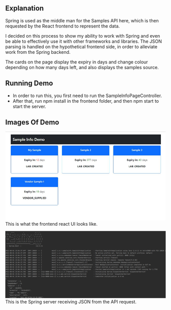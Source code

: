 ## Explanation
Spring is used as the middle man for the Samples API here, which is then requested by the React frontend to represent the data.

I decided on this process to show my ability to work with Spring and even be able to effectively use it with other frameworks and libraries.
The JSON parsing is handled on the hypothetical frontend side, in order to alleviate work from the Spring backend. 

The cards on the page display the expiry in days and change colour depending on how many days left, and also displays the samples source.

## Running Demo
- In order to run this, you first need to run the SampleInfoPageController.
- After that, run npm install in the frontend folder, and then npm start to start the server.

## Images Of Demo
![](UI.png)
This is what the frontend react UI looks like.


![](SpringAPIRequest.png)
This is the Spring server receiving JSON from the API request.
